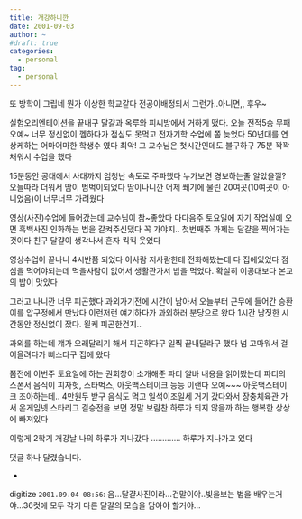 ```yaml
---
title: 개강하니깐
date: 2001-09-03
author: ~
#draft: true
categories:
  - personal
tag:
  - personal
---
```




또 방학이 그립네
뭔가 이상한 학교같다
전공이배정되서 그런가..아니면,,
후우~

실험오리엔테이션을 끝내구 달걀과 옥루와 피씨방에서
거하게 떴다.
오늘 전적5승 무패 오예~
너무 정신없이 껨하다가 점심도 못먹고 전자기학 수업에 쫌 늦었다
50년대를 연상케하는 어마어마한 학생수 였다 최악!
그 교수님은 첫시간인데도 불구하구 75분 꽉꽉채워서 수업을 했다

15분동안 공대에서 사대까지 엄청난 속도로 주파했다
누가보면 경보하는줄 알았을껄?
오늘따라 더워서 땀이 범벅이되었다
땀이나니깐 어제 쐐기에 물린 20여곳(10여곳이 아니었음)이
너무너무 가려웠다

영상(사진)수업에 들어갔는데
교수님이 참~좋았다
다다음주 토요일에 자기 작업실에 오면 흑백사진 인화하는 법을 갈켜주신댔다
꼭 가야지..
첫번째주 과제는 달걀을 찍어가는 것이다
친구 달걀이 생각나서 혼자 킥킥 웃었다

영상수업이 끝나니 4시반쯤 되었다
이사람 저사람한테 전화해봤는데 다 집에있었다
점심을 먹어야되는데 먹을사람이 없어서
생활관가서 밥을 먹었다. 확실히 이공대보다 본교의 밥이 맛있다

그러고 나니깐 너무 피곤했다
과외가기전에 시간이 남아서 오늘부터 근무에 들어간 승환이를 압구정에서 만났다
이런저런 얘기하다가
과외하러 분당으로 왔다 
1시간 남짓한 시간동안 정신없이 잤다. 욀케 피곤한건지..

과외를 하는데 걔가 오래달리기 해서 피곤하다구 일찍 끝내달라구 했다
넘 고마워서 걸어올려다가 뻐스타구 집에 왔다

쫌전에 이번주 토요일에 하는 권회창이 소개해준 파티 알바 내용을 읽어봤는데
파티의 스폰서 음식이 피자헛, 스타벅스, 아웃백스테이크 등등 이랜다
오예~~~ 아웃백스테이크 조아하는데..
4만원두 받구 음식도 먹고 일석이조일세
거기 갔다와서 장충체육관 가서 온게임넷 스타리그 결승전을 보면
정말 보람찬 하루가 되지 않을까 하는 행복한 상상에 빠져있다

이렇게 2학기 개강날 나의 하루가 지나갔다
.............
하루가 지나가고 있다


 댓글 하나 달렸습니다.

- 
 digitize `2001.09.04 08:56`: 
음...달걀사진이라...건말이야..빛을보는 법을 배우는거야...36컷에 모두 각기 다른 달걀의 모습을 담아야 할거야...




